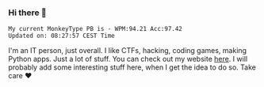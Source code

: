 ### Hi there 👋
<!-- PB START -->
```
My current MonkeyType PB is - WPM:94.21 Acc:97.42
Updated on: 08:27:57 CEST Time
```
<!-- PB END -->
I'm an IT person, just overall. I like CTFs, hacking, coding games, making Python apps. Just a lot of stuff.
You can check out my website [here](https://skill3472.github.io/).
I will probably add some interesting stuff here, when I get the idea to do so. Take care ❤️
